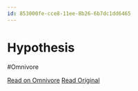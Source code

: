 ```yaml
---
id: 853000fe-cce8-11ee-8b26-6b7dc1dd6465
---
```


# Hypothesis
#Omnivore

[Read on Omnivore](https://omnivore.app/me/hypothesis-18db2c02534)
[Read Original](https://hypothes.is/a/FzbGZszhEe6uLSuZyiRABg)

